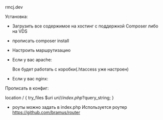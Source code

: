 rmcj.dev

Установка:

 * Загрузить все содержимое на хостинг с поддержкой Composer либо на VDS

 * прописать composer install

 * Настроить маршрутизацию



 * Если у вас apache:
 
    Все будет работать с коробки(.htaccess уже настроен)
 
 * Если у вас nginx:

  Прописать в конфиг:

   location / {
      try_files $uri $uri/ /index.php?$query_string;
   }


* роуты можно задать в index.php
Используется роутер https://github.com/bramus/router
